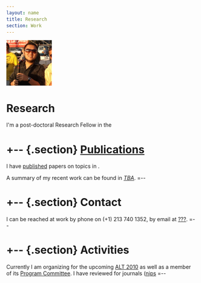 ```yaml
---
layout: name
title: Research
section: Work
---
```


<img class='inset right' src='/images/minos_niu_beach.jpg' title='C. Minos Niu' alt='Photo of Minos Niu at work' width='120px' />

Research
========
I'm a post-doctoral Research Fellow in the 

+-- {.section}
[Publications](/work/pubs/)
============
I have [published][] papers on topics in .

A summary of my recent work can be found in _[TBA](http://arxiv.org/abs/????)_.
=--

+-- {.section}
Contact 
=======
I can be reached at work by phone on (+1) 213 740 1352, 
by email at [???](mailto:mk.@anu).
=--

[nicta]: http://nicta.com.au
[map]: http://maps.google.com/maps/ms?msa=0&msid=104436549534345141124.00043edbbdf29a2e18167&ie=UTF8&z=17


+-- {.section}
Activities
==========
Currently I am organizing for the upcoming [ALT 2010](http://www-alg.ist.hokudai.ac.jp/~thomas/ALT10/alt10.jhtml) as well as a member of its [Program Committee](http://www-alg.ist.hokudai.ac.jp/~thomas/ALT10/pc.html).
I have reviewed for journals ([nips][]
=--

[icmldisc]: http://www.conflate.net/icml/
[mlss2009]: http://mark.reid.name/iem/mlss-2009-lecture.html
[jmlr]: http://jmlr.csail.mit.edu/
[infotheory]: http://en.wikipedia.org/wiki/IEEE_Transactions_on_Information_Theory
[nips]: http://nips.cc/
[icml]: http://www.machinelearning.org/
[pami]: http://www.computer.org/tpami/
[colt]: http://www.learningtheory.org/
[uai]: http://www.auai.org/

[research]: /work/
[published]: /work/pubs
[personal]: /
[code]: /code/

[feed bag]: http://mark.reid.name/code/feed-bag/
[inductio ex machina]: http://conflate.net/inductio/
[nips 2007]: http://nips.cc/Conferences/2007/
[workshop]: http://hunch.net/~learning-problem-design/
[slides]: http://users.rsise.anu.edu.au/~mreid/files/slides/NIPS2007_Slides.pdf
[nictaseminar]: http://users.rsise.anu.edu.au/~mreid/files/slides/NICTA_Seminar_May2008.pdf
